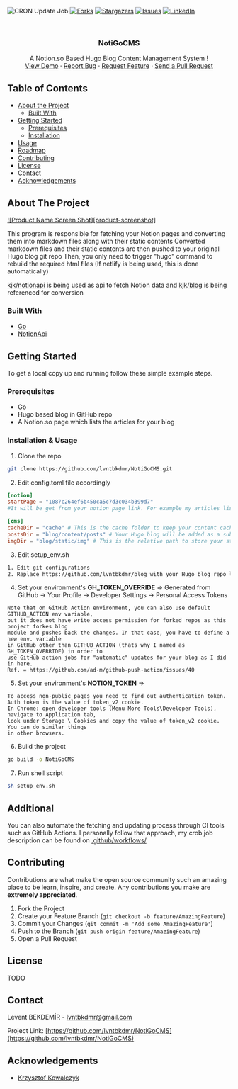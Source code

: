 ![CRON Update Job](https://github.com/lvntbkdmr/NotiGoCMS/workflows/CRON%20Update%20Job/badge.svg?branch=master)
[![Forks][forks-shield]][forks-url]
[![Stargazers][stars-shield]][stars-url]
[![Issues][issues-shield]][issues-url]
[![LinkedIn][linkedin-shield]][linkedin-url]

<!-- PROJECT LOGO -->
<br />
<p align="center">

  <h3 align="center">NotiGoCMS</h3>

  <p align="center">
    A Notion.so Based Hugo Blog Content Management System !
    <br />
    <a href="https://www.lvnt.be/">View Demo</a>
    ·
    <a href="https://github.com/lvntbkdmr/NotiGoCMS/issues">Report Bug</a>
    ·
    <a href="https://github.com/lvntbkdmr/NotiGoCMS/issues">Request Feature</a>
    ·
    <a href="https://github.com/lvntbkdmr/NotiGoCMS/pulls">Send a Pull Request</a>
  </p>
</p>



<!-- TABLE OF CONTENTS -->
## Table of Contents

* [About the Project](#about-the-project)
  * [Built With](#built-with)
* [Getting Started](#getting-started)
  * [Prerequisites](#prerequisites)
  * [Installation](#installation)
* [Usage](#usage)
* [Roadmap](#roadmap)
* [Contributing](#contributing)
* [License](#license)
* [Contact](#contact)
* [Acknowledgements](#acknowledgements)



<!-- ABOUT THE PROJECT -->
## About The Project

[![Product Name Screen Shot][product-screenshot]](https://example.com)

This program is responsible for fetching your Notion pages and converting them into markdown files along with their static contents
Converted markdown files and their static contents are then pushed to your original Hugo blog git repo
Then, you only need to trigger "hugo" command to rebuild the required html files (If netlify is being used, this is done automatically)

[kjk/notionapi](https://github.com/kjk/notionapi) is being used as api to fetch Notion data and [kjk/blog](https://github.com/kjk/blog) is being referenced for conversion

### Built With

* [Go](https://golang.org/)
* [NotionApi](https://github.com/kjk/notionapi)

<!-- GETTING STARTED -->
## Getting Started

To get a local copy up and running follow these simple example steps.

### Prerequisites

* Go
* Hugo based blog in GitHub repo
* A Notion.so page which lists the articles for your blog

### Installation & Usage

1. Clone the repo
```sh
git clone https://github.com/lvntbkdmr/NotiGoCMS.git
```
2. Edit config.toml file accordingly
```toml
[notion]
startPage = "1087c264ef6b450ca5c7d3c034b399d7"
#It will be get from your notion page link. For example my articles list page => https://www.notion.so/lvntbkdmr/Articles-1087c264ef6b450ca5c7d3c034b399d7 so my startPage should be equal to 1087c264ef6b450ca5c7d3c034b399d7.

[cms]
cacheDir = "cache" # This is the cache folder to keep your content cached inside the repo
postsDir = "blog/content/posts" # Your Hugo blog will be added as a sub-module in this repo, this is the relative path for your posts directory in your blog
imgDir = "blog/static/img" # This is the relative path to store your static images fetched from Notion servers
```
3. Edit setup_env.sh
```sh
1. Edit git configurations
2. Replace https://github.com/lvntbkdmr/blog with your Hugo blog repo link
```
4. Set your environment's **GH_TOKEN_OVERRIDE** => Generated from GitHub -> Your Profile -> Developer Settings -> Personal Access Tokens
```
Note that on GitHub Action environment, you can also use default GITHUB_ACTION env variable, 
but it does not have write access permission for forked repos as this project forkes blog 
module and pushes back the changes. In that case, you have to define a new env. variable 
in GitHub other than GITHUB_ACTION (thats why I named as GH_TOKEN_OVERRIDE) in order to 
use GitHub action jobs for "automatic" updates for your blog as I did in here.
Ref. = https://github.com/ad-m/github-push-action/issues/40
```
5. Set your environment's **NOTION_TOKEN** => 
```
To access non-public pages you need to find out authentication token.
Auth token is the value of token_v2 cookie.
In Chrome: open developer tools (Menu More Tools\Developer Tools), navigate to Application tab, 
look under Storage \ Cookies and copy the value of token_v2 cookie. You can do similar things 
in other browsers.
```
6. Build the project
```sh
go build -o NotiGoCMS
```
7. Run shell script
```sh
sh setup_env.sh
```

## Additional
You can also automate the fetching and updating process through CI tools such as GitHub Actions. I personally follow that approach, my crob job description can be found on [.github/workflows/](https://github.com/lvntbkdmr/NotiGoCMS/tree/master/.github/workflows)

<!-- CONTRIBUTING -->
## Contributing

Contributions are what make the open source community such an amazing place to be learn, inspire, and create. Any contributions you make are **extremely appreciated**.

1. Fork the Project
2. Create your Feature Branch (`git checkout -b feature/AmazingFeature`)
3. Commit your Changes (`git commit -m 'Add some AmazingFeature'`)
4. Push to the Branch (`git push origin feature/AmazingFeature`)
5. Open a Pull Request



<!-- LICENSE -->
## License

TODO


<!-- CONTACT -->
## Contact

Levent BEKDEMİR - lvntbkdmr@gmail.com

Project Link: [https://github.com/lvntbkdmr/NotiGoCMS](https://github.com/lvntbkdmr/NotiGoCMS)



<!-- ACKNOWLEDGEMENTS -->
## Acknowledgements
* [Krzysztof Kowalczyk](https://github.com/kjk)



<!-- MARKDOWN LINKS & IMAGES -->
<!-- https://www.markdownguide.org/basic-syntax/#reference-style-links -->
[forks-shield]: https://img.shields.io/github/forks/lvntbkdmr/NotiGoCMS?style=for-the-badge
[forks-url]: https://github.com/lvntbkdmr/NotiGoCMS/network/members
[stars-shield]: https://img.shields.io/github/stars/lvntbkdmr/NotiGoCMS?style=for-the-badge
[stars-url]: https://github.com/lvntbkdmr/NotiGoCMS/stargazers
[issues-shield]: https://img.shields.io/github/issues/lvntbkdmr/NotiGoCMS?style=for-the-badge
[issues-url]: https://github.com/lvntbkdmr/NotiGoCMS/issues
[linkedin-shield]: https://img.shields.io/badge/-LinkedIn-black.svg?style=flat-square&logo=linkedin&colorB=555
[linkedin-url]: https://linkedin.com/in/leventbekdemir
